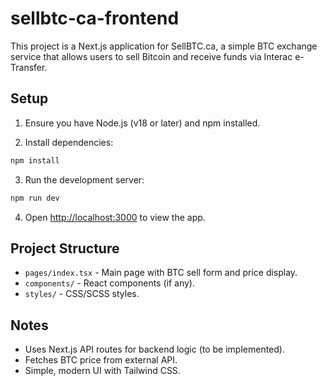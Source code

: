 # sellbtc-ca-frontend

This project is a Next.js application for SellBTC.ca, a simple BTC exchange service that allows users to sell Bitcoin and receive funds via Interac e-Transfer.

## Setup

1. Ensure you have Node.js (v18 or later) and npm installed.

2. Install dependencies:

```bash
npm install
```

3. Run the development server:

```bash
npm run dev
```

4. Open [http://localhost:3000](http://localhost:3000) to view the app.

## Project Structure

- `pages/index.tsx` - Main page with BTC sell form and price display.
- `components/` - React components (if any).
- `styles/` - CSS/SCSS styles.

## Notes

- Uses Next.js API routes for backend logic (to be implemented).
- Fetches BTC price from external API.
- Simple, modern UI with Tailwind CSS.
